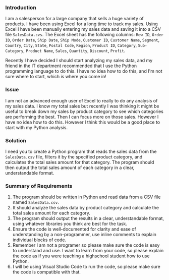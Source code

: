 ### Introduction

I am a salesperson for a large company that sells a huge variety of products. I have been using Excel for a long time to track my sales.  Using Excel I have been manually entering my sales data and saving it into a CSV file `SalesData.cvs`.  The Excel sheet has the following columns: `Row ID`, `Order ID`, `Order Date`, `Ship Date`, `Ship Mode`, `Customer ID`, `Customer Name`, `Segment`, `Country`, `City`, `State`, `Postal Code`, `Region`, `Product ID`, `Category`, `Sub-Category`, `Product Name`, `Sales`, `Quantity`, `Discount`, `Profit`.

Recently I have decided I should start analyzing my sales data, and my friend in the IT department recommended that I use the Python programming language to do this. I have no idea how to do this, and I'm not sure where to start, which is where you come in!

### Issue

 I am not an advanced enough user of Excel to really to do any analysis of my sales data. I know my total sales but recently I was thinking it might be useful to break down my sales by product category to see which categories are performing the best. Then I can focus more on those sales. However I have no idea how to do this. However I think this would be a good place to start with my Python analysis.

### Solution

I need you to create a Python program that reads the sales data from the `SalesData.csv` file, filters it by the specified product category, and calculates the total sales amount for that category. The program should then output the total sales amount of each category in a clear, understandable format.

### Summary of Requirements

1. The program should be written in Python and read data from a CSV file named `SalesData.csv`.
2. It should analyze the sales data by product category and calculate the total sales amount for each category.
3. The program should output the results in a clear, understandable format, using whatever libraries you think are best for the task.
4. Ensure the code is well-documented for clarity and ease of understanding by a non-programmer, use inline comments to explain individual blocks of code.
5. Remember I am not a programer so please make sure the code is easy to understand and use. I want to learn from your code, so please explain the code as if you were teaching a highschool student how to use Python.
6. I will be using Visual Studio Code to run the code, so please make sure the code is compatible with that.
